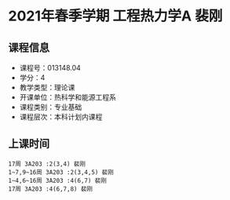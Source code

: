 # 2021年春季学期 工程热力学A 裴刚






## 课程信息

- 课程号：013148.04
- 学分：4
- 教学类型：理论课
- 开课单位：热科学和能源工程系
- 课程类别：专业基础
- 课程层次：本科计划内课程

## 上课时间

```
17周 3A203 :2(3,4) 裴刚
1~7,9~16周 3A203 :2(3,4,5) 裴刚
1~4,6~16周 3A203 :4(6,7) 裴刚
17周 3A203 :4(6,7,8) 裴刚
```

